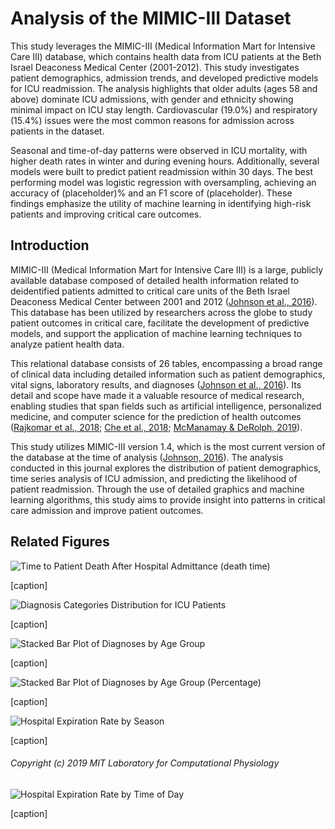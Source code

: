 # Analysis of the MIMIC-III Dataset

This study leverages the MIMIC-III (Medical Information Mart for Intensive Care III) database, which contains health data from ICU patients at the Beth Israel Deaconess Medical Center (2001-2012). This study investigates patient demographics, admission trends, and developed predictive models for ICU readmission. The analysis highlights that older adults (ages 58 and above) dominate ICU admissions, with gender and ethnicity showing minimal impact on ICU stay length. Cardiovascular (19.0%) and respiratory (15.4%) issues were the most common reasons for admission across patients in the dataset.

Seasonal and time-of-day patterns were observed in ICU mortality, with higher death rates in winter and during evening hours. Additionally, several models were built to predict patient readmission within 30 days. The best performing model was logistic regression with oversampling, achieving an accuracy of (placeholder)% and an F1 score of (placeholder). These findings emphasize the utility of machine learning in identifying high-risk patients and improving critical care outcomes.

## Introduction

MIMIC-III (Medical Information Mart for Intensive Care III) is a large, publicly available database composed of detailed health information related to deidentified patients admitted to critical care units of the Beth Israel Deaconess Medical Center between 2001 and 2012 ([Johnson et al., 2016](https://www.ncbi.nlm.nih.gov/pmc/articles/PMC4878278/)). This database has been utilized by researchers across the globe to study patient outcomes in critical care, facilitate the development of predictive models, and support the application of machine learning techniques to analyze patient health data.

This relational database consists of 26 tables, encompassing a broad range of clinical data including detailed information such as patient demographics, vital signs, laboratory results, and diagnoses ([Johnson et al., 2016](https://www.ncbi.nlm.nih.gov/pmc/articles/PMC4878278/)). Its detail and scope have made it a valuable resource of medical research, enabling studies that span fields such as artificial intelligence, personalized medicine, and computer science for the prediction of health outcomes ([Rajkomar et al., 2018](https://www.nature.com/articles/s41746-018-0029-1); [Che et al., 2018](https://www.nature.com/articles/s41598-018-24271-9); [McManamay & DeRolph, 2019](https://www.nature.com/articles/sdata201917)).

This study utilizes MIMIC-III version 1.4, which is the most current version of the database at the time of analysis ([Johnson, 2016](https://doi.org/10.13026/C2XW26)). The analysis conducted in this journal explores the distribution of patient demographics, time series analysis of ICU admission, and predicting the likelihood of patient readmission. Through the use of detailed graphics and machine learning algorithms, this study aims to provide insight into patterns in critical care admission and improve patient outcomes.

## Related Figures
![Time to Patient Death After Hospital Admittance (death time)](https://github.com/user-attachments/assets/167dcd6c-cd41-4e83-9f5f-af330c3093aa)

[caption]

![Diagnosis Categories Distribution for ICU Patients](https://github.com/user-attachments/assets/44ce069f-f22f-445e-8124-6c7aa2b02dcb)

[caption]

![Stacked Bar Plot of Diagnoses by Age Group](https://github.com/user-attachments/assets/d370c475-dfe3-4206-8582-4558f0c4c43a)

[caption]

![Stacked Bar Plot of Diagnoses by Age Group (Percentage)](https://github.com/user-attachments/assets/ffef2fcc-96ea-44bf-a480-b72ac5699a29)

[caption]

![Hospital Expiration Rate by Season](https://github.com/user-attachments/assets/723cc9b9-22ac-4dcd-9b74-81b5d6c78de7)

[caption]

###### Copyright (c) 2019 MIT Laboratory for Computational Physiology

![Hospital Expiration Rate by Time of Day](https://github.com/user-attachments/assets/2950d0b2-af5e-44ca-aa68-ee2d172de906)

[caption]

